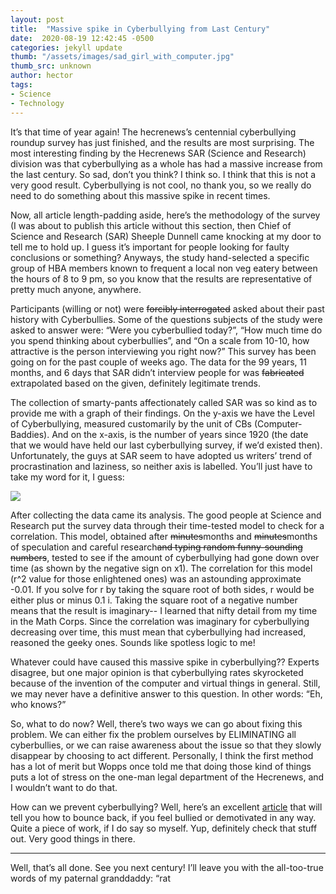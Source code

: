 ```yaml
---
layout: post
title:  "Massive spike in Cyberbullying from Last Century"
date:  2020-08-19 12:42:45 -0500
categories: jekyll update
thumb: "/assets/images/sad_girl_with_computer.jpg"
thumb_src: unknown
author: hector
tags:
- Science
- Technology
---
```


It’s that time of year again! The hecrenews’s centennial cyberbullying roundup survey has just finished, and the results are most surprising. The most interesting finding by the Hecrenews SAR (Science and Research) division was that cyberbullying as a whole has had a massive increase from the last century. So sad, don’t you think? I think so. I think that this is not a very good result. Cyberbullying is not cool, no thank you, so we really do need to do something about this massive spike in recent times.

Now, all article length-padding aside, here’s the methodology of the survey (I was about to publish this article without this section, then Chief of Science and Research (SAR) Sheeple Dunnell came knocking at my door to tell me to hold up. I guess it’s important for people looking for faulty conclusions or something? Anyways, the study hand-selected a specific group of HBA members known to frequent a local non veg eatery between the hours of 8 to 9 pm, so you know that the results are representative of pretty much anyone, anywhere.

Participants (willing or not) were ~~forcibly interrogated~~ asked about their past history with Cyberbullies. Some of the questions subjects of the study were asked to answer were: “Were you cyberbullied today?”, “How much time do you spend thinking about cyberbullies”, and “On a scale from 10-10, how attractive is the person interviewing you right now?” This survey has been going on for the past couple of weeks ago. The data for the 99 years, 11 months, and 6 days that SAR didn’t interview people for was ~~fabricated~~ extrapolated based on the given, definitely legitimate trends.

The collection of smarty-pants affectionately called SAR was so kind as to provide me with a graph of their findings. On the y-axis we have the Level of Cyberbullying, measured customarily by the unit of CBs (Computer-Baddies). And on the x-axis, is the number of years since 1920 (the date that we would have held our last cyberbullying survey, if we’d existed then). Unfortunately, the guys at SAR seem to have adopted us writers’ trend of procrastination and laziness, so neither axis is labelled. You’ll just have to take my word for it, I guess:

![](https://hecrenews.github.io/assets/images/cbs_vs_years_since_1920_graph.JPG)

After collecting the data came its analysis. The good people at Science and Research put the survey data through their time-tested model to check for a correlation. This model, obtained after ~~minutes~~months and ~~minutes~~months of speculation and careful research~~and typing random funny-sounding numbers~~, tested to see if the amount of cyberbullying had gone down over time (as shown by the negative sign on x1). The correlation for this model (r^2 value for those enlightened ones) was an astounding approximate -0.01. If you solve for r by taking the square root of both sides, r would be either plus or minus 0.1 i. Taking the square root of a negative number means that the result is imaginary-- I learned that nifty detail from my time in the Math Corps. Since the correlation was imaginary for cyberbullying decreasing over time, this must mean that cyberbullying had increased, reasoned the geeky ones. Sounds like spotless logic to me!

Whatever could have caused this massive spike in cyberbullying?? Experts disagree, but one major opinion is that cyberbullying rates skyrocketed because of the invention of the computer and virtual things in general. Still, we may never have a definitive answer to this question. In other words: “Eh, who knows?”

So, what to do now? Well, there’s two ways we can go about fixing this problem. We can either fix the problem ourselves by ELIMINATING all cyberbullies, or we can raise awareness about the issue so that they slowly disappear by choosing to act different. Personally, I think the first method has a lot of merit but Wopps once told me that doing those kind of things puts a lot of stress on the one-man legal department of the Hecrenews, and I wouldn’t want to do that.

How can we prevent cyberbullying? Well, here’s an excellent <a href="https://melnewzers.blogspot.com/2020/07/how-to-stay-positive-when-people.html" target="_blank">article</a> that will tell you how to bounce back, if you feel bullied or demotivated in any way. Quite a piece of work, if I do say so myself. Yup, definitely check that stuff out. Very good things in there.


---

Well, that’s all done. See you next century! I’ll leave you with the all-too-true words of my paternal granddaddy: “rat
